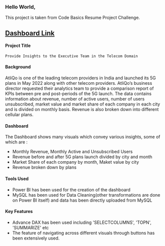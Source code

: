 ### Hello World,

This project is taken from Code Basics Resume Project Challenge.

## [Dashboard Link](https://www.novypro.com/project/5g-launch-telecom-domain)

#### Project Title
`Provide Insights to the Executive Team in the Telecom Domain`

#### Background
AtliQo is one of the leading telecom providers in India and launched its 5G plans in May 2022 along with other telecom providers. AtliQo’s business director requested their analytics team to provide a comparison report of KPIs between pre and post-periods of the 5G launch.
The data contains information about revenue, number of active users, number of users unsubscribed, market value and market share of each company in each city and is divided on monthly basis. Revenue is also broken down into different cellular plans.

#### Dashboard
The Dashboard shows many visuals which convey various insights, some of which are :
- Monthly Revenue, Monthly Active and Unsubscribed Users
- Revenue before and after 5G plans launch divided by city and month
- Market Share of each company by month, Maket value by city
- Revenue broken down by plans

#### Tools Used
- Power BI has been used for the creation of the dashboard
- MySQL has been used for Data Cleaning(other transformations are done on Power BI itself) and data has been directly uploaded from MySQL

#### Key Features
- Advance DAX has been used including 'SELECTCOLUMNS', 'TOPN', 'SUMMARIZE' etc
- The feature of navigating across different visuals through buttons has been extensively used.




